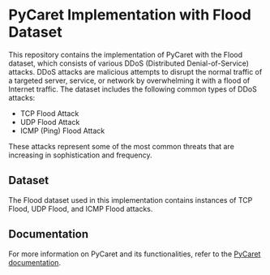 # PyCaret Implementation with Flood Dataset

This repository contains the implementation of PyCaret with the Flood dataset, which consists of various DDoS (Distributed Denial-of-Service) attacks. DDoS attacks are malicious attempts to disrupt the normal traffic of a targeted server, service, or network by overwhelming it with a flood of Internet traffic. The dataset includes the following common types of DDoS attacks:

- TCP Flood Attack
- UDP Flood Attack
- ICMP (Ping) Flood Attack

These attacks represent some of the most common threats that are increasing in sophistication and frequency.

## Dataset

The Flood dataset used in this implementation contains instances of TCP Flood, UDP Flood, and ICMP Flood attacks.


## Documentation

For more information on PyCaret and its functionalities, refer to the [PyCaret documentation](https://pycaret.gitbook.io/docs/get-started/quickstart).

